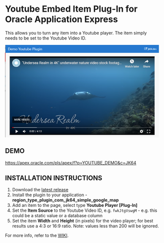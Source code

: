 # Youtube Embed Item Plug-In for Oracle Application Express #

This allows you to turn any item into a Youtube player. The item simply needs to be set to the Youtube Video ID.

![preview.png](https://github.com/jeffreykemp/jk64-plugin-youtube/raw/master/src/preview.PNG)

## DEMO ##

https://apex.oracle.com/pls/apex/f?p=YOUTUBE_DEMO&c=JK64

## INSTALLATION INSTRUCTIONS ##

1. Download the [latest release](https://github.com/jeffreykemp/jk64-plugin-youtube/releases/latest)
2. Install the plugin to your application - **region_type_plugin_com_jk64_simple_google_map**
3. Add an item to the page, select type **Youtube Player [Plug-In]**
4. Set the **Item Source** to the Youtube Video ID, e.g. `fwkJtgVswgM` - e.g. this could be a static value or a database column
5. Set the item **Width** and **Height** (in pixels) for the video player; for best results use a 4:3 or 16:9 ratio. Note: values less than 200 will be ignored.

For more info, refer to the [WIKI](https://github.com/jeffreykemp/jk64-plugin-youtube/wiki).
